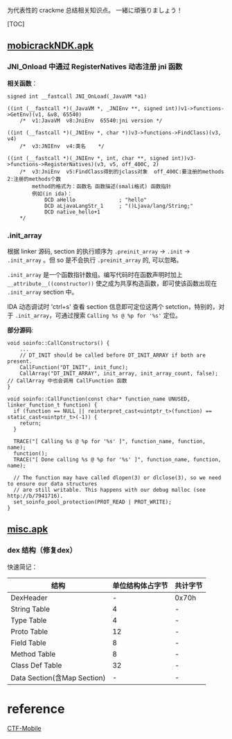 
为代表性的 crackme 总结相关知识点。
一緒に頑張りましょう！

[TOC]

## [mobicrackNDK.apk](https://github.com/kiya-z/android-reversing-challenges/tree/master/apks/mobicrackNDK.apk)

### JNI_Onload 中通过 RegisterNatives 动态注册 jni 函数

**相关函数**：

```
signed int __fastcall JNI_OnLoad(_JavaVM *a1)

((int (__fastcall *)(_JavaVM *, _JNIEnv **, signed int))v1->functions->GetEnv)(v1, &v8, 65540)  
    /*  v1:JavaVM  v8:JniEnv  65540:jni version */

((int (__fastcall *)(_JNIEnv *, char *))v3->functions->FindClass)(v3, v4)   
    /*  v3:JNIEnv  v4:类名    */

((int (__fastcall *)(_JNIEnv *, int, char **, signed int))v3->functions->RegisterNatives)(v3, v5, off_400C, 2)
    /*  v3:JniEnv  v5:FindClass得到的jclass对象  off_400C:要注册的methods  2:注册的methods个数
        method的格式为：函数名 函数描述(smali格式) 函数指针
        例如(in ida)：
            DCD aHello              ; "hello"
            DCD aLjavaLangStr_1     ; "()Ljava/lang/String;"
            DCD native_hello+1
    */
```

### .init_array

根据 linker 源码, section 的执行顺序为 `.preinit_array` -> `.init` -> `.init_array` 。但 so 是不会执行 `.preinit_array` 的, 可以忽略。

`.init_array` 是一个函数指针数组。编写代码时在函数声明时加上 `__attribute__((constructor))` 使之成为共享构造函数，即可使该函数出现在 `.init_array` section 中。

IDA 动态调试时 'ctrl+s' 查看 section 信息即可定位这两个 setction，特别的，对于 `.init_array`，可通过搜索 `Calling %s @ %p for '%s'` 定位。

**部分源码**:

```
void soinfo::CallConstructors() {
    ...
    // DT_INIT should be called before DT_INIT_ARRAY if both are present.
    CallFunction("DT_INIT", init_func);
    CallArray("DT_INIT_ARRAY", init_array, init_array_count, false);    // CallArray 中也会调用 CallFunction 函数
}

void soinfo::CallFunction(const char* function_name UNUSED, linker_function_t function) {
  if (function == NULL || reinterpret_cast<uintptr_t>(function) == static_cast<uintptr_t>(-1)) {
    return;
  }

  TRACE("[ Calling %s @ %p for '%s' ]", function_name, function, name);
  function();
  TRACE("[ Done calling %s @ %p for '%s' ]", function_name, function, name);

  // The function may have called dlopen(3) or dlclose(3), so we need to ensure our data structures
  // are still writable. This happens with our debug malloc (see http://b/7941716).
  set_soinfo_pool_protection(PROT_READ | PROT_WRITE);
}
```

## [misc.apk]((https://github.com/kiya-z/android-reversing-challenges/tree/master/apks/misc.apk))

### dex 结构（修复dex）

快速简记：

|结构|单位结构体占字节|共计字节|
|---|---|---|
|DexHeader|-|0x70h|
|String Table|4|-|
|Type Table|4|-|
|Proto Table|12|-|
|Field Table|8|-|
|Method Table|8|-|
|Class Def Table|32|-|
|Data Section(含Map Section)|-|-|

# reference

[CTF-Mobile](https://github.com/toToCW/CTF-Mobile)



